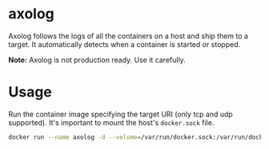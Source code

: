 # axolog
Axolog follows the logs of all the containers on a host and ship them to a target. It automatically detects when a container is started or stopped.

**Note:** Axolog is not production ready. Use it carefully.

# Usage
Run the container image specifying the target URI (only tcp and udp supported). It's important to mount the host's `docker.sock` file.

``` sh
docker run --name axolog -d --volume=/var/run/docker.sock:/var/run/docker.sock dsmontoya/axolog:0.2.0 axolog udp://localhost:5000
```
